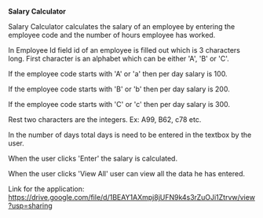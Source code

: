 **Salary Calculator**

Salary Calculator calculates the salary of an employee by entering the employee code and the number of hours employee has worked.

In Employee Id field id of an employee is filled out which is 3 characters long. First character is an alphabet which can be either 'A', 'B' or 'C'.

If the employee code starts with 'A' or 'a' then per day salary is 100.

If the employee code starts with 'B' or 'b' then per day salary is 200.

If the employee code starts with 'C' or 'c' then per day salary is 300.

Rest two characters are the integers. Ex: A99, B62, c78 etc.

In the number of days total days is need to be entered in the textbox by the user.

When the user clicks 'Enter' the salary is calculated.

When the user clicks 'View All' user can view all the data he has entered.

Link for the application: https://drive.google.com/file/d/1BEAY1AXmpj8jUFN9k4s3rZuOJi1Ztrvw/view?usp=sharing
